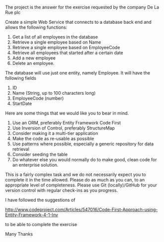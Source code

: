 The project is the answer for the exercise requested by the company 
De La Rue plc

Create a simple Web Service that connects to a database back end and allows the following functions:

1.  Get a list of all employees in the database
2.	Retrieve a single employee based on Name
3.	Retrieve a single employee based on EmployeeCode
4.	Retrieve all employees that started after a certain date
5.	Add a new employee
6.	Delete an employee.

The database will use just one entity, namely Employee. It will have the following fields
1.	ID
2.	Name (String, up to 100 characters long)
3.	EmployeeCode (number)
4.	StartDate

Here are some things that we would like you to bear in mind.
1.	Use an ORM, preferably Entity Framework Code First
2.	Use Inversion of Control, preferably StructureMap
3.	Consider making it a multi-tier application
4.	Make the code as re-usable as possible
5.	Use patterns where possible, especially a generic repository for data retrieval
6.	Consider seeding the table
7.	Do whatever else you would normally do to make good, clean code for an enterprise solution.

This is a fairly complex task and we do not necessarily expect you to complete it in the time allowed. Please do as much as you can, to an appropriate level of completeness. 
Please use Git (locally)/GitHub for your version control with regular check-ins as you progress.


I have followed the suggestions of

http://www.codeproject.com/Articles/547016/Code-First-Approach-using-Entity-Framework-4-1-Inv

to be able to complete the exercise

Many Thanks
